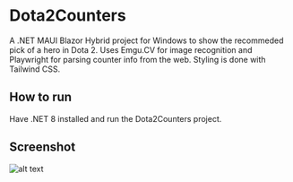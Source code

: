 # Dota2Counters

A .NET MAUI Blazor Hybrid project for Windows to show the recommeded pick of a hero in Dota 2.
Uses Emgu.CV for image recognition and Playwright for parsing counter info from the web.
Styling is done with Tailwind CSS.

## How to run
Have .NET 8 installed and run the Dota2Counters project.

## Screenshot
![alt text](./screenshot.png)

